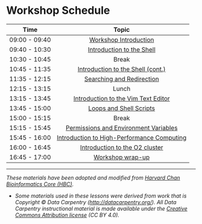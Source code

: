 # Workshop Schedule

| Time            |  Topic  |
|:------------------------:|:------------------------------------------------:|
|09:00 - 09:40 | [Workshop Introduction](../lectures/Intro_to_workshop_new.pdf) |
|09:40 - 10:30 | [Introduction to the Shell](../lessons/01_the_filesystem.md) |
|10:30 - 10:45 | Break |
|10:45 - 11:35 | [Introduction to the Shell (cont.)](../lessons/01_the_filesystem.md) |
|11:35 - 12:15 | [Searching and Redirection](../lessons/02_searching_files.md) |
|12:15 - 13:15 | Lunch |
|13:15 - 13:45 | [Introduction to the Vim Text Editor](../lessons/03_vim.md) |
|13:45 - 15:00 | [Loops and Shell Scripts](../lessons/04_loops_and_scripts.md) |
|15:00 - 15:15 | Break |
|15:15 - 15:45 | [Permissions and Environment Variables](../lessons/05_permissions_and_environment_variables.md) |
|15:45 - 16:00 | [Introduction to High-Performance Computing](../lectures/HPC_intro_O2_short.pdf) |
|16:00 - 16:45 | [Introduction to the O2 cluster](../lectures/HPC_intro_O2_short.pdf) |
|16:45 - 17:00 | [Workshop wrap-up](../lectures/shell-workshop-wrapup.pdf) |

***
*These materials have been adopted and modified from [Harvard Chan Bioinformatics Core (HBC)](http://bioinformatics.sph.harvard.edu/).*

* *Some materials used in these lessons were derived from work that is Copyright © Data Carpentry (http://datacarpentry.org/). 
All Data Carpentry instructional material is made available under the [Creative Commons Attribution license](https://creativecommons.org/licenses/by/4.0/) (CC BY 4.0).*
